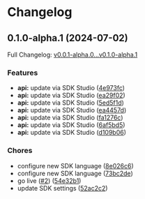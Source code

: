 # Changelog

## 0.1.0-alpha.1 (2024-07-02)

Full Changelog: [v0.0.1-alpha.0...v0.1.0-alpha.1](https://github.com/sachnk/clst-test-python/compare/v0.0.1-alpha.0...v0.1.0-alpha.1)

### Features

* **api:** update via SDK Studio ([4e973fc](https://github.com/sachnk/clst-test-python/commit/4e973fc6e01ff6a12d3a9aef1fb12e47ec4f611a))
* **api:** update via SDK Studio ([ea29f02](https://github.com/sachnk/clst-test-python/commit/ea29f02a2e61e9086d6246f729463f7d8a4c4b79))
* **api:** update via SDK Studio ([5ed5f1d](https://github.com/sachnk/clst-test-python/commit/5ed5f1def3302d09e1d30d3c15d84a252c98440b))
* **api:** update via SDK Studio ([ea4457d](https://github.com/sachnk/clst-test-python/commit/ea4457d3a5e715baa130579ecdf1be75c0959ab9))
* **api:** update via SDK Studio ([fa1276c](https://github.com/sachnk/clst-test-python/commit/fa1276cf07193885225b9a397ee32cac5f7601c2))
* **api:** update via SDK Studio ([6af5bd5](https://github.com/sachnk/clst-test-python/commit/6af5bd55550301987106b868fbae25fc5ea2bd31))
* **api:** update via SDK Studio ([d109b06](https://github.com/sachnk/clst-test-python/commit/d109b0616f2f49c2eabf9ae8bfc11667d2dcbcff))


### Chores

* configure new SDK language ([8e026c6](https://github.com/sachnk/clst-test-python/commit/8e026c6557f219c466f026b1f6e36b24f9cf40c9))
* configure new SDK language ([73bc2de](https://github.com/sachnk/clst-test-python/commit/73bc2de25282f6bb77438a3222aa1a49e7bb5c74))
* go live ([#2](https://github.com/sachnk/clst-test-python/issues/2)) ([54e32b1](https://github.com/sachnk/clst-test-python/commit/54e32b1144d2afe0a4491004cd8c5d8c68d4f8da))
* update SDK settings ([52ac2c2](https://github.com/sachnk/clst-test-python/commit/52ac2c25f30bebbf127cefbd80baf91bcee666c8))
